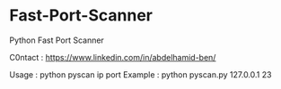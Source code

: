 # Fast-Port-Scanner
Python Fast Port Scanner 

C0ntact : https://www.linkedin.com/in/abdelhamid-ben/

Usage : python pyscan ip port
Example : python pyscan.py 127.0.0.1 23
